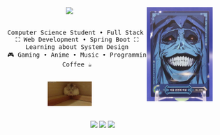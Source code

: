 <div align="center">
<img src="solo.png" width="30%" align="right" />
<img src="https://readme-typing-svg.demolab.com?font=Inconsolata&weight=500&size=50&duration=4000&pause=300&color=A7A459&center=true&vCenter=true&multiline=true&repeat=false&random=false&width=1300&height=140&lines=Hello!+Everyone;I'm+Adarsh%2C+a+Tech+Nerd+and+Anime+fan+%E2%9C%A9" width="50%" />
<br><br>
<pre>
    Computer Science Student • Full Stack Developer
    ⛶ Web Development • Spring Boot ⛶
    Learning about System Design
    🎮 Gaming • Anime • Music • Programming
    Coffee ☕
</pre>
<br>
<img src="hamster.gif"  width="20%" />
<br><br>
    
[![](https://img.shields.io/badge/Linkedin-0a66c2)](http://linkedIn.com/in/akr005)
[![](https://img.shields.io/badge/GitHub-181717)](https://Github.com/adarsh0011)
[![](https://img.shields.io/badge/LeetCode-FFA116)](https://LeetCode.com/adarshgupta5002/)
</div>
